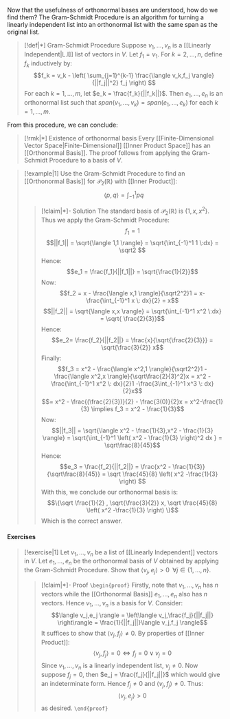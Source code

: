 Now that the usefulness of orthonormal bases are understood, how do we find them? The Gram-Schmidt Procedure is an algorithm for turning a linearly independent list into an orthonormal list with the same span as the original list.

>[!def|*] Gram-Schmidt Procedure
>Suppose $v_1, \dots, v_n$ is a [[Linearly Independent|L.I]] list of vectors in $V$. Let $f_1 = v_1$. For $k = 2, \dots, n$, define $f_k$ inductively by: $$f_k = v_k - \left(  \sum_{j=1}^{k-1} \frac{\langle v_k,f_j \rangle}{||f_j||^2} f_j \right) $$For each $k = 1, \dots, m$, let $e_k = \frac{f_k}{||f_k||}$. Then $e_1, \dots, e_n$ is an orthonormal list such that $span(v_1, \dots, v_k) = span(e_1, \dots, e_k)$ for each $k = 1, \dots, m$.

From this procedure, we can conclude:

>[!rmk|*] Existence of orthonormal basis
>Every [[Finite-Dimensional Vector Space|Finite-Dimensional]] [[Inner Product Space]] has an [[Orthonormal Basis]]. The proof follows from applying the Gram-Schmidt Procedure to a basis of $V$.

>[!example|1]
>Use the Gram-Schmidt Procedure to find an [[Orthonormal Basis]] for $\mathcal P_2(\mathbb{R})$ with [[Inner Product]]: $$\langle p,q \rangle = \int_{-1}^1 pq$$
>>[!claim|*]- Solution
>>The standard basis of $\mathcal P_2(\mathbb{R})$ is $\{1, x, x^2\}$. Thus we apply the Gram-Schmidt Procedure: $$f_1 = 1$$$$||f_1|| = \sqrt{\langle 1,1 \rangle} = \sqrt{\int_{-1}^1 1 \:dx} = \sqrt2 $$Hence: $$e_1 = \frac{f_1}{||f_1||} = \sqrt{\frac{1}{2}}$$Now: $$f_2 = x - \frac{\langle x,1 \rangle}{\sqrt2^2}1 = x-\frac{\int_{-1}^1 x \: dx}{2} = x$$
>>$$||f_2|| = \sqrt{\langle x,x \rangle} = \sqrt{\int_{-1}^1 x^2 \:dx} = \sqrt{ \frac{2}{3}}$$Hence: $$e_2= \frac{f_2}{||f_2||} = \frac{x}{\sqrt{\frac{2}{3}}} = \sqrt{\frac{3}{2}} x$$
>>Finally: $$f_3 = x^2 - \frac{\langle x^2,1 \rangle}{\sqrt2^2}1 -\frac{\langle x^2,x \rangle}{\sqrt\frac{2}{3}^2}x = x^2 -\frac{\int_{-1}^1 x^2 \: dx}{2}1 -\frac{3\int_{-1}^1 x^3 \: dx}{2}x$$
>>$$= x^2 - \frac{(\frac{2}{3})}{2} - \frac{3(0)}{2}x = x^2-\frac{1}{3} \implies f_3 = x^2 - \frac{1}{3}$$Now: $$||f_3|| = \sqrt{\langle x^2 - \frac{1}{3},x^2 - \frac{1}{3} \rangle} = \sqrt{\int_{-1}^1 \left( x^2 - \frac{1}{3} \right)^2 dx } = \sqrt\frac{8}{45}$$Hence: $$e_3 = \frac{f_2}{||f_2||} = \frac{x^2 - \frac{1}{3}}{\sqrt\frac{8}{45}} = \sqrt \frac{45}{8} \left(  x^2 -\frac{1}{3} \right) $$With this, we conclude our orthonormal basis is: $$\{\sqrt \frac{1}{2} , \sqrt{\frac{3}{2}} x, \sqrt \frac{45}{8} \left(  x^2 -\frac{1}{3} \right) \}$$Which is the correct answer.

#### Exercises
>[!exercise|1]
>Let $v_1, \dots, v_n$ be a list of [[Linearly Independent]] vectors in $V$. Let $e_1, \dots , e_n$ be the orthonormal basis of $V$ obtained by applying the Gram-Schmidt Procedure. Show that $\langle v_j,e_j \rangle > 0 \; \; \forall j \in \{1, \dots ,n\}$.
>>[!claim|*]- Proof
>>`\begin{proof}` 
>>Firstly, note that $v_1, \dots, v_n$ has $n$ vectors while the [[Orthonormal Basis]] $e_1, \dots , e_n$ also has $n$ vectors. Hence $v_1, \dots, v_n$ is a basis for $V$. Consider: $$\langle v_j,e_j \rangle = \left\langle v_j,\frac{f_j}{||f_j||} \right\rangle = \frac{1}{||f_j||}\langle v_j,f_j \rangle$$It suffices to show that $\langle v_j,f_j \rangle \ne 0$. By properties of [[Inner Product]]: $$\langle v_j,f_j \rangle = 0 \iff f_j = 0 \; \lor \; v_j = 0$$Since $v_1, \dots, v_n$ is a linearly independent list, $v_j \ne 0$. Now suppose $f_j = 0$, then $e_j = \frac{f_j}{||f_j||}$ which would give an indeterminate form. Hence $f_j \ne 0$ and $\langle v_j,f_j \rangle \ne 0$. Thus: $$\langle v_j,e_j \rangle>0$$as desired.
>>`\end{proof}`



